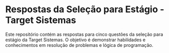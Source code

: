 # Respostas da Seleção para Estágio - Target Sistemas

Este repositório contém as respostas para cinco questões da seleção para estágio da Target Sistemas. O objetivo é demonstrar habilidades e conhecimentos em resolução de problemas e lógica de programação.
